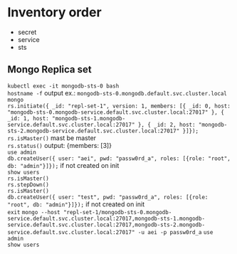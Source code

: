 # Inventory order
* secret
* service
* sts

## Mongo Replica set
`kubectl exec -it mongodb-sts-0 bash` \
`hostname -f` output ex.: `mongodb-sts-0.mongodb.default.svc.cluster.local` \
`mongo` \
`rs.initiate({ _id: "repl-set-1", version: 1, members: [{ _id: 0, host: "mongodb-sts-0.mongodb-service.default.svc.cluster.local:27017" }, { _id: 1, host: "mongodb-sts-1.mongodb-service.default.svc.cluster.local:27017" }, { _id: 2, host: "mongodb-sts-2.mongodb-service.default.svc.cluster.local:27017" }]}); `\
`rs.isMaster()` mast be master \
`rs.status()` output: {members: [3]} \
`use admin` \
`db.createUser({ user: "aei", pwd: "passw0rd_a", roles: [{role: "root", db: "admin"}]});` if not created on init \
`show users` \
`rs.isMaster()` \
`rs.stepDown()` \
`rs.isMaster()` \
`db.createUser({ user: "test", pwd: "passw0rd_a", roles: [{role: "root", db: "admin"}]});` if not created on init \
`exit`
`mongo --host "repl-set-1/mongodb-sts-0.mongodb-service.default.svc.cluster.local:27017,mongodb-sts-1.mongodb-service.default.svc.cluster.local:27017,mongodb-sts-2.mongodb-service.default.svc.cluster.local:27017" -u aei -p passw0rd_a`
`use admin` \
`show users`
